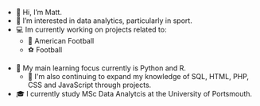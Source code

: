- 👋 Hi, I’m Matt.
- 👀 I’m interested in data analytics, particularly in sport.
- 💻 Im currently working on projects related to:
  - 🏈 American Football
  - ⚽️ Football
 <!--- - 🏌️‍♂️ Golf
  - 🏉 Rugby--->
- 🌱 My main learning focus currently is Python and R.
  - 🧠 I'm also continuing to expand my knowledge of SQL, HTML, PHP, CSS and JavaScript through projects.
- 🎓 I currently study MSc Data Analytcis at the University of Portsmouth.

<!---
matthewglen/matthewglen is a ✨ special ✨ repository because its `README.md` (this file) appears on your GitHub profile.
You can click the Preview link to take a look at your changes.
--->
